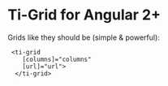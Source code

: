 # Ti-Grid for Angular 2+

Grids like they should be (simple & powerful):

```
 <ti-grid
    [columns]="columns"
    [url]="url">
  </ti-grid>

```
